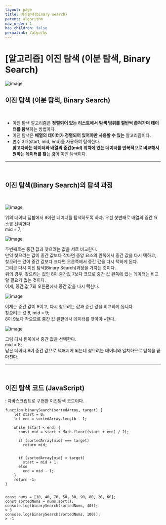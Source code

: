 ```yaml
---
layout: page
title: 이진탐색(binary search)
parent: algorithm
nav_order: 1
has_children: false
permalink: /algo/bs
---
```


# [알고리즘] 이진 탐색 (이분 탐색, Binary Search)


![image](https://user-images.githubusercontent.com/63364990/151374565-654c998a-b744-4f21-a342-37342dd6bf21.png)
​

## **이진 탐색 (이분 탐색, Binary Search)**
​
-   이진 탐색 알고리즘은 **정렬되어 있는 리스트에서** **탐색 범위를 절반씩 좁혀가며 데이터를 탐색**하는 방법이다.
-   이진 탐색은 **배열의 데이터가 정렬되어 있어야만 사용할 수 있는** 알고리즘이다.
-   변수 3개(start, mid, end)를 사용하여 탐색한다.  
    **찾고자하는 데이터와 배열의 중간(mid) 위치에 있는 데이터를 반복적으로 비교해서 원하는 데이터를 찾는 것**이 이진 탐색이다.
​

------------------
​

## **이진 탐색(Binary Search)의 탐색 과정**
​

![image](https://user-images.githubusercontent.com/63364990/151374639-784a7e4a-4d54-44c2-af86-8510fcc0e77e.png)
​

위의 데이터 집합에서 8이란 데이터를 탐색하도록 하자. 우선 첫번째로 배열의 중간 요소를 선택한다.  
mid \= 7;
​

![image](https://user-images.githubusercontent.com/63364990/151374659-38188d51-ab02-417e-bb94-36446d957b2e.png)
​

두번째로는 중간 값과 찾으려는 값을 서로 비교한다.  
만약 찾으려는 값이 중간 값보다 작다면 중앙 요소의 왼쪽에서 중간 값을 다시 택하고, 찾으려는 값이 중간 값보다 크다면 오른쪽에서 중간 값을 다시 택하게 된다.  
그리곤 다시 이진 탐색(Binary Search)과정을 거치는 것이다.  
위의 경우, 찾으려는 값인 8이 중간값 7보다 크므로 중간 값 왼쪽에 있는 데이터는 비교할 필요가 없는 것이다.  
이제, 중간 값 7의 오른편에서 중간 값을 다시 택한다.
​

![image](https://user-images.githubusercontent.com/63364990/151374674-affbb9cd-0a94-473f-9229-9c54c0c1c0fe.png)
​

이제는 중간 값이 9이고, 다시 찾으려는 값과 중간 값을 비교하게 됩니다.  
찾으려는 값 8, mid \= 9;  
8이 9보다 작으므로 중간 값 왼편에서 데이터를 찾아야 •한다.
​

![image](https://user-images.githubusercontent.com/63364990/151374689-ad01b879-a4ab-4610-b267-7b99ff89ce82.png)
​

그럼 다시 왼쪽에서 중간 값을 선택한다.  
mid \= 8;  
남은 데이터 8이 중간 값으로 택해지게 되는데 찾으려는 데이터와 일치하므로 탐색을 끝마친다.
​

------------------
​

## **이진 탐색 코드 (JavaScript)**
: 자바스크립트로 구현한 이진탐색 코드이다.
​

```
function binarySearch(sortedArray, target) {
    let start = 0;
    let end = sortedArray.length - 1;  

    while (start < end) {
      const mid = start + Math.floor((start + end) / 2);  

      if (sortedArray[mid] === target)
        return mid;


      if (sortedArray[mid] < target)
        start = mid + 1;
      else
        end = mid - 1;
    }  
    return -1;
}
  

const nums = [10, 40, 70, 50, 30, 90, 80, 20, 60];
const sortedNums = nums.sort();  
console.log(binarySearch(sortedNums, 40));
> 3  
console.log(binarySearch(sortedNums, 100));
> -1
```